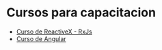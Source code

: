 # Cursos para capacitacion

- [Curso de ReactiveX - RxJs](https://github.com/sneydermc3007/Udemy-SWiga/blob/master/Curso%20ReactiveX-RxJs/notasRxJs.md)
- [Curso de Angular](https://github.com/sneydermc3007/Udemy-SWiga/blob/master/Curso%20Angular/notasAngular.md)
